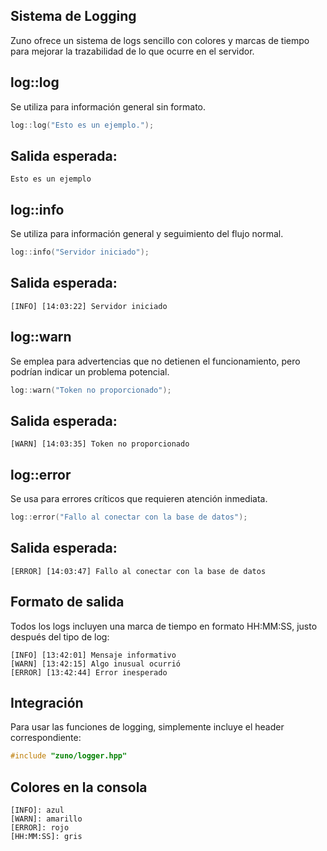 ## Sistema de Logging
Zuno ofrece un sistema de logs sencillo con colores y marcas de tiempo para mejorar la trazabilidad de lo que ocurre en el servidor.

## log::log
Se utiliza para información general sin formato.

```cpp
log::log("Esto es un ejemplo.");
```

## Salida esperada:

```
Esto es un ejemplo
```

## log::info
Se utiliza para información general y seguimiento del flujo normal.

```cpp
log::info("Servidor iniciado");
```

## Salida esperada:

```
[INFO] [14:03:22] Servidor iniciado
```

## log::warn

Se emplea para advertencias que no detienen el funcionamiento, pero podrían indicar un problema potencial.

```cpp
log::warn("Token no proporcionado");
```
## Salida esperada:

```
[WARN] [14:03:35] Token no proporcionado
```

## log::error

Se usa para errores críticos que requieren atención inmediata.

```cpp
log::error("Fallo al conectar con la base de datos");
```

## Salida esperada:

```
[ERROR] [14:03:47] Fallo al conectar con la base de datos
```

## Formato de salida

Todos los logs incluyen una marca de tiempo en formato HH:MM:SS, justo después del tipo de log:

```
[INFO] [13:42:01] Mensaje informativo
[WARN] [13:42:15] Algo inusual ocurrió
[ERROR] [13:42:44] Error inesperado
```

## Integración
Para usar las funciones de logging, simplemente incluye el header correspondiente:

```cpp
#include "zuno/logger.hpp"
```

## Colores en la consola

```
[INFO]: azul
[WARN]: amarillo
[ERROR]: rojo
[HH:MM:SS]: gris
```